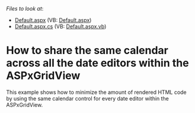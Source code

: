 <!-- default file list -->
*Files to look at*:

* [Default.aspx](./CS/WebSite/Default.aspx) (VB: [Default.aspx](./VB/WebSite/Default.aspx))
* [Default.aspx.cs](./CS/WebSite/Default.aspx.cs) (VB: [Default.aspx.vb](./VB/WebSite/Default.aspx.vb))
<!-- default file list end -->
# How to share the same calendar across all the date editors within the ASPxGridView


<p>This example shows how to minimize the amount of rendered HTML code by using the same calendar control for every date editor within the ASPxGridView.</p>

<br/>


